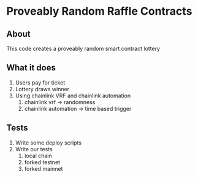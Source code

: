 # Proveably Random Raffle Contracts

## About

This code creates a proveably random smart contract lottery

## What it does

1. Users pay for ticket
2. Lottery draws winner
3. Using chainlink VRF and chainlink automation
   1. chainlink vrf -> randomness
   2. chainlink automation -> time based trigger

## Tests

1. Write some deploy scripts
2. Write our tests
   1. local chain
   2. forked testnet
   3. forked mainnet
